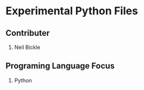 # Experimental Python Files

## Contributer 
1. Neil Bickle

## Programing Language Focus
1. Python


